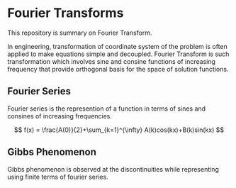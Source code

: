 # Fourier Transforms

This repository is summary on Fourier Transform. 

In engineering, transformation of coordinate system of the problem is often applied to make equations simple and decoupled. Fourier Transform is such transformation which involves sine and consine functions of increasing frequency that provide orthogonal basis for the space of solution functions.

## Fourier Series

Fourier series is the represention of a function in terms of sines and consines of increasing frequencies.

$$ f(x) = \frac{A(0)}{2}+\sum_{k=1}^{\infty} A(k)cos(kx)+B(k)sin(kx)  $$

## Gibbs Phenomenon

Gibbs phenomenon is observed at the discontinuities while representing using finite terms of fourier series.  
